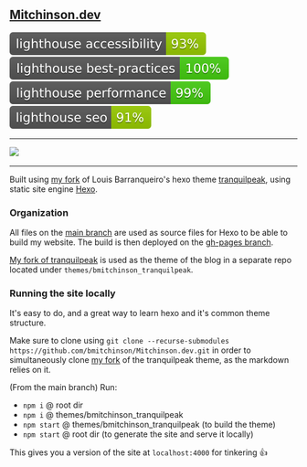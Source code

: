 ## [Mitchinson.dev](https://mitchinson.dev)

[![Lighthouse Accessibility Badge](./badges/lighthouse_accessibility.svg)](https://github.com/bmitchinson/mitchinson.dev)
[![Lighthouse Best Practices Badge](./badges/lighthouse_best-practices.svg)](https://github.com/bmitchinson/mitchinson.dev)
[![Lighthouse Performance Badge](./badges/lighthouse_performance.svg)](https://github.com/bmitchinson/mitchinson.dev)
[![Lighthouse SEO Badge](./badges/lighthouse_seo.svg)](https://github.com/bmitchinson/mitchinson.dev)

---

![](https://i.imgur.com/9Ac5NYS.png)

---

Built using [my fork](https://github.com/bmitchinson/hexo-theme-tranquilpeak) of Louis Barranqueiro's hexo theme [tranquilpeak](https://github.com/LouisBarranqueiro/hexo-theme-tranquilpeak), using static site engine [Hexo](https://hexo.io).

### Organization

All files on the [main branch](https://github.com/bmitchinson/Mitchinson.dev) are used as source files for Hexo to be able to build my website. The build is then deployed on the [gh-pages branch](https://github.com/bmitchinson/Mitchinson.dev/tree/gh-pages).

[My fork of tranquilpeak](https://github.com/bmitchinson/hexo-theme-tranquilpeak) is used as the theme of the blog in a separate repo located under `themes/bmitchinson_tranquilpeak`.

### Running the site locally

It's easy to do, and a great way to learn hexo and it's common theme structure.

Make sure to clone using `git clone --recurse-submodules https://github.com/bmitchinson/Mitchinson.dev.git` in order to
simultaneously clone [my fork](https://github.com/bmitchinson/hexo-theme-tranquilpeak) of the tranquilpeak theme, as the markdown relies on it.

(From the main branch) Run:

- `npm i` @ root dir
- `npm i` @ themes/bmitchinson_tranquilpeak
- `npm start` @ themes/bmitchinson_tranquilpeak (to build the theme)
- `npm start` @ root dir (to generate the site and serve it locally)

This gives you a version of the site at `localhost:4000` for tinkering 👍
